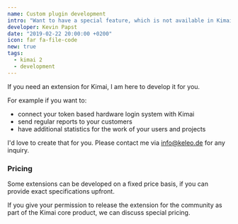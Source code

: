 ```yaml
---
name: Custom plugin development
intro: "Want to have a special feature, which is not available in Kimai? I can develop it for you!"
developer: Kevin Papst
date: "2019-02-22 20:00:00 +0200"
icon: far fa-file-code
new: true
tags:
  - kimai 2
  - development
---
```


If you need an extension for Kimai, I am here to develop it for you. 

For example if you want to: 

- connect your token based hardware login system with Kimai 
- send regular reports to your customers
- have additional statistics for the work of your users and projects

I'd love to create that for you. Please contact me via [info@keleo.de](mailto:info@keleo.de) for any inquiry.

### Pricing

Some extensions can be developed on a fixed price basis, if you can provide exact specifications upfront.

If you give your permission to release the extension for the community as part of the Kimai core product, 
we can discuss special pricing.  



